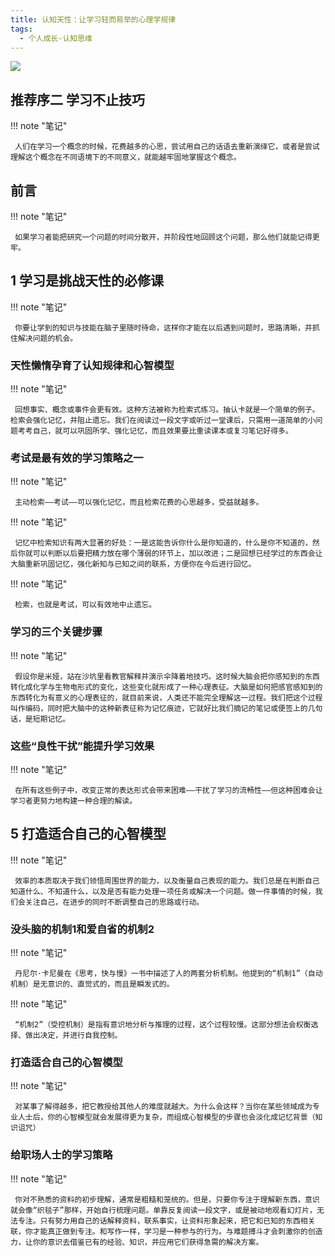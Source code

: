 ```yaml
---
title: 认知天性：让学习轻而易举的心理学规律
tags:
  - 个人成长-认知思维
---
```


![](https://cdn.weread.qq.com/weread/cover/52/YueWen_23665547/s_YueWen_23665547.jpg)


## 推荐序二 学习不止技巧




!!! note "笔记"

	 人们在学习一个概念的时候，花费越多的心思，尝试用自己的话语去重新演绎它，或者是尝试理解这个概念在不同语境下的不同意义，就能越牢固地掌握这个概念。 


## 前言




!!! note "笔记"

	 如果学习者能把研究一个问题的时间分散开，并阶段性地回顾这个问题，那么他们就能记得更牢。 


## 1 学习是挑战天性的必修课




!!! note "笔记"

	 你要让学到的知识与技能在脑子里随时待命，这样你才能在以后遇到问题时，思路清晰，并抓住解决问题的机会。 


### 天性懒惰孕育了认知规律和心智模型




!!! note "笔记"

	 回想事实、概念或事件会更有效。这种方法被称为检索式练习。抽认卡就是一个简单的例子。检索会强化记忆，并阻止遗忘。我们在阅读过一段文字或听过一堂课后，只需用一道简单的小问题考考自己，就可以巩固所学、强化记忆，而且效果要比重读课本或复习笔记好得多。 


### 考试是最有效的学习策略之一




!!! note "笔记"

	 主动检索——考试——可以强化记忆，而且检索花费的心思越多，受益就越多。 


!!! note "笔记"

	 记忆中检索知识有两大显著的好处：一是这能告诉你什么是你知道的，什么是你不知道的，然后你就可以判断以后要把精力放在哪个薄弱的环节上，加以改进；二是回想已经学过的东西会让大脑重新巩固记忆，强化新知与已知之间的联系，方便你在今后进行回忆。 


!!! note "笔记"

	 检索，也就是考试，可以有效地中止遗忘。 


### 学习的三个关键步骤




!!! note "笔记"

	 假设你是米娅，站在沙坑里看教官解释并演示伞降着地技巧。这时候大脑会把你感知到的东西转化成化学与生物电形式的变化，这些变化就形成了一种心理表征。大脑是如何把感官感知到的东西转化为有意义的心理表征的，就目前来说，人类还不能完全理解这一过程。我们把这个过程叫作编码，同时把大脑中的这种新表征称为记忆痕迹，它就好比我们摘记的笔记或便签上的几句话，是短期记忆。 


### 这些“良性干扰”能提升学习效果




!!! note "笔记"

	 在所有这些例子中，改变正常的表达形式会带来困难——干扰了学习的流畅性——但这种困难会让学习者更努力地构建一种合理的解读。 


## 5 打造适合自己的心智模型




!!! note "笔记"

	 效率的本质取决于我们领悟周围世界的能力，以及衡量自己表现的能力。我们总是在判断自己知道什么、不知道什么，以及是否有能力处理一项任务或解决一个问题。做一件事情的时候，我们会关注自己，在进步的同时不断调整自己的思路或行动。 


### 没头脑的机制1和爱自省的机制2




!!! note "笔记"

	 丹尼尔·卡尼曼在《思考，快与慢》一书中描述了人的两套分析机制。他提到的“机制1”（自动机制）是无意识的、直觉式的，而且是瞬发式的。 


!!! note "笔记"

	 “机制2”（受控机制）是指有意识地分析与推理的过程，这个过程较慢。这部分想法会权衡选择、做出决定，并进行自我控制。 


### 打造适合自己的心智模型




!!! note "笔记"

	 对某事了解得越多，把它教授给其他人的难度就越大。为什么会这样？当你在某些领域成为专业人士后，你的心智模型就会发展得更为复杂，而组成心智模型的步骤也会淡化成记忆背景（知识诅咒） 


### 给职场人士的学习策略




!!! note "笔记"

	 你对不熟悉的资料的初步理解，通常是粗糙和笼统的。但是，只要你专注于理解新东西，意识就会像“织毯子”那样，开始自行梳理问题。单靠反复阅读一段文字，或是被动地观看幻灯片，无法专注。只有努力用自己的话解释资料，联系事实，让资料形象起来，把它和已知的东西相关联，你才能真正做到专注。和写作一样，学习是一种参与的行为。与难题搏斗才会刺激你的创造力，让你的意识去借鉴已有的经验、知识，并应用它们获得急需的解决方案。 

